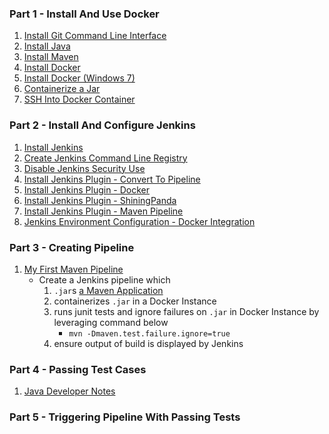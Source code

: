 ### Part 1 - Install And Use Docker
1. [Install Git Command Line Interface](https://curriculeon.github.io/Curriculeon/lectures/version-control-systems/git/installation/content.html)
2. [Install Java](https://curriculeon.github.io/Curriculeon/lectures/java/installation/content.html)
3. [Install Maven](https://curriculeon.github.io/Curriculeon/lectures/java/build-automation/maven/installation/content.html)
4. [Install
Docker](https://curriculeon.github.io/Curriculeon/lectures/containerization/docker/installation/content.html)
5. [Install Docker (Windows 7)](https://curriculeon.github.io/Curriculeon/lectures/containerization/docker/installation-windows7/content.html)
6. [Containerize a Jar](https://curriculeon.github.io/Curriculeon/lectures/containerization/docker/containerizing-jars/content.html)
7. [SSH Into Docker Container](https://curriculeon.github.io/Curriculeon/lectures/containerization/docker/ssh-into-container/content.html)


### Part 2 - Install And Configure Jenkins
1. [Install Jenkins](https://curriculeon.github.io/Curriculeon/lectures/ci-cd/jenkins/installation/content.html)
2. [Create Jenkins Command Line Registry](https://curriculeon.github.io/Curriculeon/lectures/ci-cd/jenkins/create-commandline-registry/content.html)
3. [Disable Jenkins Security Use](https://curriculeon.github.io/Curriculeon/lectures/ci-cd/jenkins/disabling-security-use/content.html)
4. [Install Jenkins Plugin - Convert To Pipeline](https://curriculeon.github.io/Curriculeon/lectures/ci-cd/jenkins/install-plugin-convert-to-pipeline/content.html)
5. [Install Jenkins Plugin - Docker](https://curriculeon.github.io/Curriculeon/lectures/ci-cd/jenkins/install-plugin-docker-dependencies/content.html)
6. [Install Jenkins Plugin - ShiningPanda](https://curriculeon.github.io/Curriculeon/lectures/ci-cd/jenkins/install-plugin-shiningpanda/content.html)
7. [Install Jenkins Plugin - Maven Pipeline](https://curriculeon.github.io/Curriculeon/lectures/ci-cd/jenkins/install-plugin-maven-pipeline/content.html)
8. [Jenkins Environment Configuration - Docker Integration](https://curriculeon.github.io/Curriculeon/lectures/ci-cd/jenkins/docker-integration/content.html)

### Part 3 - Creating Pipeline
1. [My First Maven Pipeline](https://curriculeon.github.io/Curriculeon/lectures/ci-cd/jenkins/docker-integration/content.html)
	* Create a Jenkins pipeline which
		1. `.jar`s [a Maven Application](https://github.com/curriculeon/jenkins.docker.maven_java-fundamentals)
		2. containerizes `.jar` in a Docker Instance
		3. runs junit tests and ignore failures on `.jar` in Docker Instance by leveraging command below
			* `mvn -Dmaven.test.failure.ignore=true`
		4. ensure output of build is displayed by Jenkins


### Part 4 - Passing Test Cases
1. [Java Developer Notes](./README-javadev.md)


### Part 5 - Triggering Pipeline With Passing Tests
